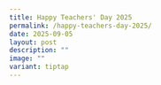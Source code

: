 ```yaml
---
title: Happy Teachers' Day 2025
permalink: /happy-teachers-day-2025/
date: 2025-09-05
layout: post
description: ""
image: ""
variant: tiptap
---
```

